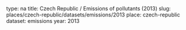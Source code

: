 type: na
title: Czech Republic / Emissions of pollutants (2013)
slug: places/czech-republic/datasets/emissions/2013
place: czech-republic
dataset: emissions
year: 2013
